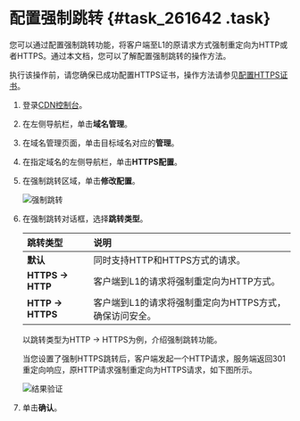 # 配置强制跳转 {#task_261642 .task}

您可以通过配置强制跳转功能，将客户端至L1的原请求方式强制重定向为HTTP或者HTTPS。通过本文档，您可以了解配置强制跳转的操作方法。

执行该操作前，请您确保已成功配置HTTPS证书，操作方法请参见[配置HTTPS证书](intl.zh-CN/域名管理/HTTPS配置/配置HTTPS证书.md#)。

1.  登录[CDN控制台](https://cdn.console.aliyun.com)。
2.  在左侧导航栏，单击**域名管理**。
3.  在域名管理页面，单击目标域名对应的**管理**。
4.  在指定域名的左侧导航栏，单击**HTTPS配置**。
5.  在强制跳转区域，单击**修改配置**。 

    ![强制跳转](http://static-aliyun-doc.oss-cn-hangzhou.aliyuncs.com/assets/img/5136/15665313773708_zh-CN.png)

6.  在强制跳转对话框，选择**跳转类型**。 

    |跳转类型|说明|
    |:---|:-|
    |**默认**|同时支持HTTP和HTTPS方式的请求。|
    |**HTTPS -\> HTTP**|客户端到L1的请求将强制重定向为HTTP方式。|
    |**HTTP -\> HTTPS**|客户端到L1的请求将强制重定向为HTTPS方式，确保访问安全。|

    以跳转类型为HTTP -\> HTTPS为例，介绍强制跳转功能。

    当您设置了强制HTTPS跳转后，客户端发起一个HTTP请求，服务端返回301重定向响应，原HTTP请求强制重定向为HTTPS请求，如下图所示。

    ![结果验证](http://static-aliyun-doc.oss-cn-hangzhou.aliyuncs.com/assets/img/5136/15665313783707_zh-CN.png)

7.  单击**确认**。

